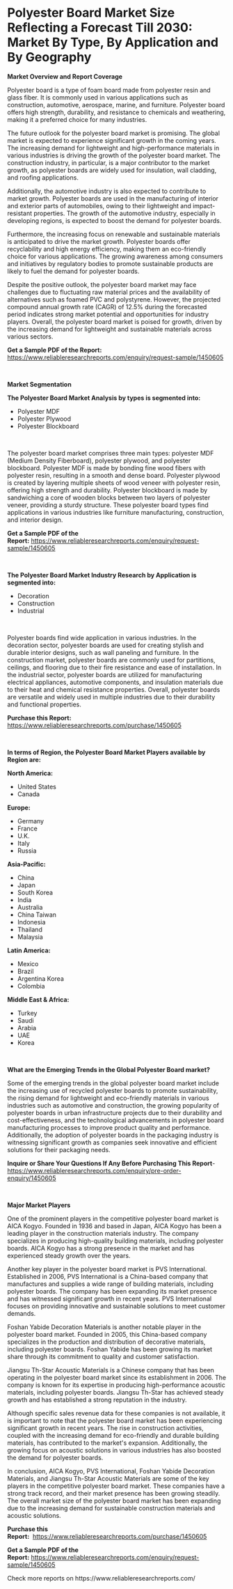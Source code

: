 <p><h1>Polyester Board Market Size Reflecting a Forecast Till 2030: Market By Type, By Application and By Geography</h1></p><p><strong>Market Overview and Report Coverage</strong></p>
<p><p>Polyester board is a type of foam board made from polyester resin and glass fiber. It is commonly used in various applications such as construction, automotive, aerospace, marine, and furniture. Polyester board offers high strength, durability, and resistance to chemicals and weathering, making it a preferred choice for many industries.</p><p>The future outlook for the polyester board market is promising. The global market is expected to experience significant growth in the coming years. The increasing demand for lightweight and high-performance materials in various industries is driving the growth of the polyester board market. The construction industry, in particular, is a major contributor to the market growth, as polyester boards are widely used for insulation, wall cladding, and roofing applications.</p><p>Additionally, the automotive industry is also expected to contribute to market growth. Polyester boards are used in the manufacturing of interior and exterior parts of automobiles, owing to their lightweight and impact-resistant properties. The growth of the automotive industry, especially in developing regions, is expected to boost the demand for polyester boards.</p><p>Furthermore, the increasing focus on renewable and sustainable materials is anticipated to drive the market growth. Polyester boards offer recyclability and high energy efficiency, making them an eco-friendly choice for various applications. The growing awareness among consumers and initiatives by regulatory bodies to promote sustainable products are likely to fuel the demand for polyester boards.</p><p>Despite the positive outlook, the polyester board market may face challenges due to fluctuating raw material prices and the availability of alternatives such as foamed PVC and polystyrene. However, the projected compound annual growth rate (CAGR) of 12.5% during the forecasted period indicates strong market potential and opportunities for industry players. Overall, the polyester board market is poised for growth, driven by the increasing demand for lightweight and sustainable materials across various sectors.</p></p>
<p><strong>Get a Sample PDF of the Report:</strong> <a href="https://www.reliableresearchreports.com/enquiry/request-sample/1450605">https://www.reliableresearchreports.com/enquiry/request-sample/1450605</a></p>
<p>&nbsp;</p>
<p><strong>Market Segmentation</strong></p>
<p><strong>The Polyester Board Market Analysis by types is segmented into:</strong></p>
<p><ul><li>Polyester MDF</li><li>Polyester Plywood</li><li>Polyester Blockboard</li></ul></p>
<p>&nbsp;</p>
<p><p>The polyester board market comprises three main types: polyester MDF (Medium Density Fiberboard), polyester plywood, and polyester blockboard. Polyester MDF is made by bonding fine wood fibers with polyester resin, resulting in a smooth and dense board. Polyester plywood is created by layering multiple sheets of wood veneer with polyester resin, offering high strength and durability. Polyester blockboard is made by sandwiching a core of wooden blocks between two layers of polyester veneer, providing a sturdy structure. These polyester board types find applications in various industries like furniture manufacturing, construction, and interior design.</p></p>
<p><strong>Get a Sample PDF of the Report:</strong>&nbsp;<a href="https://www.reliableresearchreports.com/enquiry/request-sample/1450605">https://www.reliableresearchreports.com/enquiry/request-sample/1450605</a></p>
<p>&nbsp;</p>
<p><strong>The Polyester Board Market Industry Research by Application is segmented into:</strong></p>
<p><ul><li>Decoration</li><li>Construction</li><li>Industrial</li></ul></p>
<p>&nbsp;</p>
<p><p>Polyester boards find wide application in various industries. In the decoration sector, polyester boards are used for creating stylish and durable interior designs, such as wall paneling and furniture. In the construction market, polyester boards are commonly used for partitions, ceilings, and flooring due to their fire resistance and ease of installation. In the industrial sector, polyester boards are utilized for manufacturing electrical appliances, automotive components, and insulation materials due to their heat and chemical resistance properties. Overall, polyester boards are versatile and widely used in multiple industries due to their durability and functional properties.</p></p>
<p><strong>Purchase this Report:</strong>&nbsp; <a href="https://www.reliableresearchreports.com/purchase/1450605">https://www.reliableresearchreports.com/purchase/1450605</a></p>
<p>&nbsp;</p>
<p><strong>In terms of Region, the Polyester Board Market Players available by Region are:</strong></p>
<p>
    <p> <strong> North America: </strong>
        <ul>
            <li>United States</li>
            <li>Canada</li>
        </ul>
        </p> 
    <p> <strong> Europe: </strong>
        <ul>
            <li>Germany</li>
            <li>France</li>
            <li>U.K.</li>
            <li>Italy</li>
            <li>Russia</li>
        </ul>
        </p> 
    <p> <strong> Asia-Pacific: </strong>
        <ul>
            <li>China</li>
            <li>Japan</li>
            <li>South Korea</li>
            <li>India</li>
            <li>Australia</li>
            <li>China Taiwan</li>
            <li>Indonesia</li>
            <li>Thailand</li>
            <li>Malaysia</li>
        </ul>
        </p> 
    <p> <strong> Latin America: </strong>
        <ul>
            <li>Mexico</li>
            <li>Brazil</li>
            <li>Argentina Korea</li>
            <li>Colombia</li>
        </ul>
        </p> 
    <p> <strong> Middle East & Africa: </strong>
        <ul>
            <li>Turkey</li>
            <li>Saudi</li>
            <li>Arabia</li>
            <li>UAE</li>
            <li>Korea</li>
        </ul>
    </p>
    </p>
<p>&nbsp;</p>
<p><strong>What are the Emerging Trends in the Global Polyester Board market?</strong></p>
<p><p>Some of the emerging trends in the global polyester board market include the increasing use of recycled polyester boards to promote sustainability, the rising demand for lightweight and eco-friendly materials in various industries such as automotive and construction, the growing popularity of polyester boards in urban infrastructure projects due to their durability and cost-effectiveness, and the technological advancements in polyester board manufacturing processes to improve product quality and performance. Additionally, the adoption of polyester boards in the packaging industry is witnessing significant growth as companies seek innovative and efficient solutions for their packaging needs.</p></p>
<p><strong>Inquire or Share Your Questions If Any Before Purchasing This Report</strong>- <a href="https://www.reliableresearchreports.com/enquiry/pre-order-enquiry/1450605">https://www.reliableresearchreports.com/enquiry/pre-order-enquiry/1450605</a></p>
<p>&nbsp;</p>
<p><strong>Major Market Players</strong></p>
<p><p>One of the prominent players in the competitive polyester board market is AICA Kogyo. Founded in 1936 and based in Japan, AICA Kogyo has been a leading player in the construction materials industry. The company specializes in producing high-quality building materials, including polyester boards. AICA Kogyo has a strong presence in the market and has experienced steady growth over the years. </p><p>Another key player in the polyester board market is PVS International. Established in 2006, PVS International is a China-based company that manufactures and supplies a wide range of building materials, including polyester boards. The company has been expanding its market presence and has witnessed significant growth in recent years. PVS International focuses on providing innovative and sustainable solutions to meet customer demands.</p><p>Foshan Yabide Decoration Materials is another notable player in the polyester board market. Founded in 2005, this China-based company specializes in the production and distribution of decorative materials, including polyester boards. Foshan Yabide has been growing its market share through its commitment to quality and customer satisfaction.</p><p>Jiangsu Th-Star Acoustic Materials is a Chinese company that has been operating in the polyester board market since its establishment in 2006. The company is known for its expertise in producing high-performance acoustic materials, including polyester boards. Jiangsu Th-Star has achieved steady growth and has established a strong reputation in the industry.</p><p>Although specific sales revenue data for these companies is not available, it is important to note that the polyester board market has been experiencing significant growth in recent years. The rise in construction activities, coupled with the increasing demand for eco-friendly and durable building materials, has contributed to the market's expansion. Additionally, the growing focus on acoustic solutions in various industries has also boosted the demand for polyester boards.</p><p>In conclusion, AICA Kogyo, PVS International, Foshan Yabide Decoration Materials, and Jiangsu Th-Star Acoustic Materials are some of the key players in the competitive polyester board market. These companies have a strong track record, and their market presence has been growing steadily. The overall market size of the polyester board market has been expanding due to the increasing demand for sustainable construction materials and acoustic solutions.</p></p>
<p><strong>Purchase this Report:</strong>&nbsp;&nbsp;<a href="https://www.reliableresearchreports.com/purchase/1450605">https://www.reliableresearchreports.com/purchase/1450605</a></p>
<p></p>
<p><strong>Get a Sample PDF of the Report:</strong>&nbsp;<a href="https://www.reliableresearchreports.com/enquiry/request-sample/1450605">https://www.reliableresearchreports.com/enquiry/request-sample/1450605</a></p>
<p>Check more reports on https://www.reliableresearchreports.com/</p>